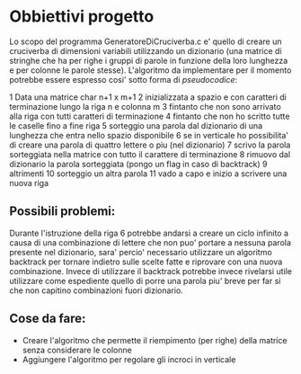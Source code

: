 # Obbiettivi progetto
Lo scopo del programma GeneratoreDiCruciverba.c e' quello di creare un cruciverba di dimensioni
variabili utilizzando un dizionario (una matrice di stringhe che ha per righe i gruppi di parole in
funzione della loro lunghezza e per colonne le parole stesse).
L'algoritmo da implementare per il momento potrebbe essere espresso cosi' sotto forma di *pseudocodice*:

1  Data una matrice char n+1 x m+1
2  inizializzata a spazio e con caratteri di terminazione lungo la riga n e colonna m
3  fintanto che non sono arrivato alla riga con tutti caratteri di terminazione
4    fintanto che non ho scritto tutte le caselle fino a fine riga
5      sorteggio una parola dal dizionario di una lunghezza che entra nello spazio disponibile
6      se in verticale ho possibilita' di creare una parola di quattro lettere o piu (nel dizionario)
7        scrivo la parola sorteggiata nella matrice con tutto il carattere di terminazione
8        rimuovo dal dizionario la parola sorteggiata (pongo un flag in caso di backtrack) 
9      altrimenti
10       sorteggio un altra parola
11   vado a capo e inizio a scrivere una nuova riga
  
## Possibili problemi:
Durante l'istruzione della riga 6 potrebbe andarsi a creare un ciclo infinito a causa di una
combinazione di lettere che non puo' portare a nessuna parola presente nel dizionario, sara' percio'
necessario utilizzare un algoritmo backtrack per tornare indietro sulle scelte fatte e riprovare con
una nuova combinazione.
Invece di utilizzare il backtrack potrebbe invece rivelarsi utile utilizzare come espediente quello
di porre una parola piu' breve per far si che non capitino combinazioni fuori dizionario.

## Cose da fare:
   * Creare l'algoritmo che permette il riempimento (per righe) della matrice senza considerare le colonne
   * Aggiungere l'algoritmo per regolare gli incroci in verticale
  

  
    	    
